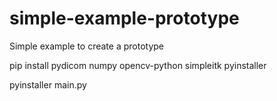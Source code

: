 # simple-example-prototype
Simple example to create a prototype

pip install pydicom numpy opencv-python simpleitk pyinstaller

pyinstaller main.py
